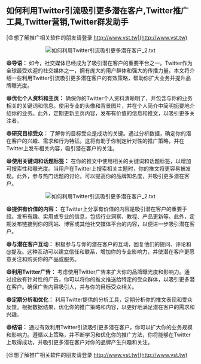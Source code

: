 ## **如何利用Twitter引流吸引更多潜在客户,Twitter推广工具,Twitter营销,Twitter群发助手**

[😍想了解推广相关软件的朋友请登录 http://www.vst.tw](http://www.vst.tw)

 <center><img src="https://vst.tw/MP4/tuiguang/png/0.png" alt="如何利用Twitter引流吸引更多潜在客户_2.txt"></center>

**😄导语：**
如今，社交媒体已经成为了吸引潜在客户的重要平台之一。Twitter作为全球最受欢迎的社交媒体之一，拥有庞大的用户群体和强大的传播力量。本文将介绍一些利用Twitter引流吸引更多潜在客户的有效策略，帮助你扩大业务并提升品牌曝光度。

**😄优化个人资料和主页：**
确保你的Twitter个人资料清晰明了，并包含与你的业务相关的关键词和信息。使用专业的头像和背景图片，并在个人简介中简明扼要地介绍你的业务。此外，定期更新主页内容，发布有价值的信息和推文，以吸引更多关注者。

**😄研究目标受众：**
了解你的目标受众是成功的关键。通过分析数据，确定你的潜在客户的兴趣、需求和行为特征。这将有助于你制定针对性的推广策略，并在Twitter上发布相关内容，吸引潜在客户的关注。

**😄使用关键词和话题标签：**
在你的推文中使用相关的关键词和话题标签，以增加可搜索性和曝光度。当用户在Twitter上搜索相关主题时，你的推文将更容易被发现。此外，参与热门话题的讨论，可以提高你的品牌知名度，并吸引更多潜在客户。

 <center><img src="https://vst.tw/MP4/tuiguang/png/7.png" alt="如何利用Twitter引流吸引更多潜在客户_2.txt"></center>

**😄提供有价值的内容：**
在Twitter上分享有价值的内容是吸引潜在客户的重要手段。发布有趣、实用或专业的信息，包括行业洞察、教程、产品更新等。此外，定期发布链接到你的网站、博客或其他社交媒体平台的内容，以便进一步吸引潜在客户。

**😄与潜在客户互动：**
积极参与与你的潜在客户的互动，回复他们的提问、评论和@提及。这种互动可以建立信任和联系，增加你的专业影响力，并使潜在客户更愿意关注和购买你的产品或服务。

**😄利用Twitter广告：**
考虑使用Twitter广告来扩大你的品牌曝光度和影响力。通过投放有针对性的广告，你可以将你的推文推送给特定的受众群体，以吸引更多潜在客户。确保广告内容吸引人，并与你的目标受众相关。

**😄定期分析和优化：**
利用Twitter提供的分析工具，定期分析你的推文表现和受众反馈。根据数据结果，优化你的推广策略和内容，以更好地满足潜在客户的需求和兴趣。

**😄结语：**
通过有效利用Twitter引流吸引更多潜在客户，你可以扩大你的业务规模和影响力。遵循以上策略，并不断学习和优化你的推广方法，你将能够在Twitter上取得成功，并吸引更多潜在客户对你的品牌产生兴趣和关注。

[😍想了解推广相关软件的朋友请登录 http://www.vst.tw](http://www.vst.tw)



